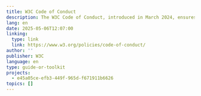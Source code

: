 ```yaml
---
title: W3C Code of Conduct
description: The W3C Code of Conduct, introduced in March 2024, ensures a respectful and inclusive environment within the W3C community. It sets expectations for behavior, identifies unacceptable actions, and provides procedures for addressing issues. The Code applies to all W3C members and is reviewed regularly.
lang: en
date: 2025-05-06T12:07:00
linking:
  type: link
  link: https://www.w3.org/policies/code-of-conduct/
author: ''
publisher: W3C
language: en
type: guide-or-toolkit
projects:
  - e45a05ce-efb3-449f-965d-f671911b6626
topics: []
---
```


